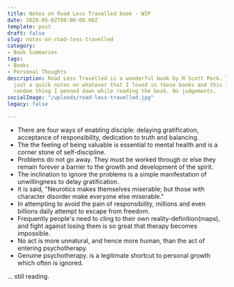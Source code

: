 ```yaml
---
title: Notes on Road Less Travelled book - WIP
date: 2020-05-02T00:00:00.00Z
template: post
draft: false
slug: notes-on-road-less-travelled
category:
- Book Summaries
tags:
- Books
- Personal Thoughts
description: Road Less Travelled is a wonderful book by M Scott Peck. This post is
  just a quick notes on whatever that I loved in these books and this is just total
  random thing I penned down while reading the book. No judgements.
socialImage: "/uploads/road-less-travelled.jpg"
legacy: false

---
```

* There are four ways of enabling disciple: delaying gratification, acceptance of responsibility, dedication to truth and balancing.
* The the feeling of being valuable is essential to mental health and is a corner stone of self-discipline.
* Problems do not go away. They must be worked through or else they remain forever a barrier to the growth and development of the spirit.
* The inclination to ignore the problems is a simple manifestation of unwillingness to delay gratification.
* It is said, "Neurotics makes themselves miserable; but those with character disorder make everyone else miserable."
* In attempting to avoid the pain of responsibility, millions and even billions daily attempt to escape from freedom.
* Frequently people's need to cling to their own reality-definition(maps), and fight against losing them is so great that therapy becomes impossible.
* No act is more unnatural, and hence more human, than the act of entering psychotherapy.
* Genuine psychotherapy. is a legitimate shortcut to personal growth which often is ignored.

... still reading.